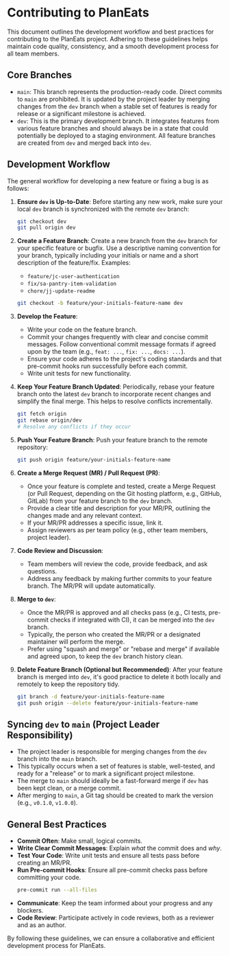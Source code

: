 # Contributing to PlanEats

This document outlines the development workflow and best practices for contributing to the PlanEats project. Adhering to these guidelines helps maintain code quality, consistency, and a smooth development process for all team members.

## Core Branches

-   `main`: This branch represents the production-ready code. Direct commits to `main` are prohibited. It is updated by the project leader by merging changes from the `dev` branch when a stable set of features is ready for release or a significant milestone is achieved.
-   `dev`: This is the primary development branch. It integrates features from various feature branches and should always be in a state that could potentially be deployed to a staging environment. All feature branches are created from `dev` and merged back into `dev`.

## Development Workflow

The general workflow for developing a new feature or fixing a bug is as follows:

1.  **Ensure `dev` is Up-to-Date**:
    Before starting any new work, make sure your local `dev` branch is synchronized with the remote `dev` branch:
    ```bash
    git checkout dev
    git pull origin dev
    ```

2.  **Create a Feature Branch**:
    Create a new branch from the `dev` branch for your specific feature or bugfix. Use a descriptive naming convention for your branch, typically including your initials or name and a short description of the feature/fix.
    Examples:
    -   `feature/jc-user-authentication`
    -   `fix/sa-pantry-item-validation`
    -   `chore/jj-update-readme`

    ```bash
    git checkout -b feature/your-initials-feature-name dev
    ```

3.  **Develop the Feature**:
    -   Write your code on the feature branch.
    -   Commit your changes frequently with clear and concise commit messages. Follow conventional commit message formats if agreed upon by the team (e.g., `feat: ...`, `fix: ...`, `docs: ...`).
    -   Ensure your code adheres to the project's coding standards and that pre-commit hooks run successfully before each commit.
    -   Write unit tests for new functionality.

4.  **Keep Your Feature Branch Updated**:
    Periodically, rebase your feature branch onto the latest `dev` branch to incorporate recent changes and simplify the final merge. This helps to resolve conflicts incrementally.
    ```bash
    git fetch origin
    git rebase origin/dev
    # Resolve any conflicts if they occur
    ```

5.  **Push Your Feature Branch**:
    Push your feature branch to the remote repository:
    ```bash
    git push origin feature/your-initials-feature-name
    ```

6.  **Create a Merge Request (MR) / Pull Request (PR)**:
    -   Once your feature is complete and tested, create a Merge Request (or Pull Request, depending on the Git hosting platform, e.g., GitHub, GitLab) from your feature branch to the `dev` branch.
    -   Provide a clear title and description for your MR/PR, outlining the changes made and any relevant context.
    -   If your MR/PR addresses a specific issue, link it.
    -   Assign reviewers as per team policy (e.g., other team members, project leader).

7.  **Code Review and Discussion**:
    -   Team members will review the code, provide feedback, and ask questions.
    -   Address any feedback by making further commits to your feature branch. The MR/PR will update automatically.

8.  **Merge to `dev`**:
    -   Once the MR/PR is approved and all checks pass (e.g., CI tests, pre-commit checks if integrated with CI), it can be merged into the `dev` branch.
    -   Typically, the person who created the MR/PR or a designated maintainer will perform the merge.
    -   Prefer using "squash and merge" or "rebase and merge" if available and agreed upon, to keep the `dev` branch history clean.

9.  **Delete Feature Branch (Optional but Recommended)**:
    After your feature branch is merged into `dev`, it's good practice to delete it both locally and remotely to keep the repository tidy.
    ```bash
    git branch -d feature/your-initials-feature-name
    git push origin --delete feature/your-initials-feature-name
    ```

## Syncing `dev` to `main` (Project Leader Responsibility)

-   The project leader is responsible for merging changes from the `dev` branch into the `main` branch.
-   This typically occurs when a set of features is stable, well-tested, and ready for a "release" or to mark a significant project milestone.
-   The merge to `main` should ideally be a fast-forward merge if `dev` has been kept clean, or a merge commit.
-   After merging to `main`, a Git tag should be created to mark the version (e.g., `v0.1.0`, `v1.0.0`).

## General Best Practices

-   **Commit Often**: Make small, logical commits.
-   **Write Clear Commit Messages**: Explain *what* the commit does and *why*.
-   **Test Your Code**: Write unit tests and ensure all tests pass before creating an MR/PR.
-   **Run Pre-commit Hooks**: Ensure all pre-commit checks pass before committing your code.
    ```bash
    pre-commit run --all-files
    ```
-   **Communicate**: Keep the team informed about your progress and any blockers.
-   **Code Review**: Participate actively in code reviews, both as a reviewer and as an author.

By following these guidelines, we can ensure a collaborative and efficient development process for PlanEats.

